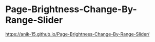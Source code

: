 # Page-Brightness-Change-By-Range-Slider
https://anik-15.github.io/Page-Brightness-Change-By-Range-Slider/
